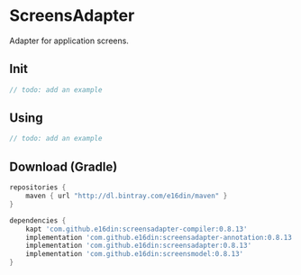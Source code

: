 # ScreensAdapter
Adapter for application screens.

## Init
```java
// todo: add an example
```

## Using

```kotlin
// todo: add an example
```

## Download (Gradle)

```groovy
repositories {
    maven { url "http://dl.bintray.com/e16din/maven" }
}

dependencies {
    kapt 'com.github.e16din:screensadapter-compiler:0.8.13'
    implementation 'com.github.e16din:screensadapter-annotation:0.8.13'
    implementation 'com.github.e16din:screensadapter:0.8.13'
    implementation 'com.github.e16din:screensmodel:0.8.13'
}
```
